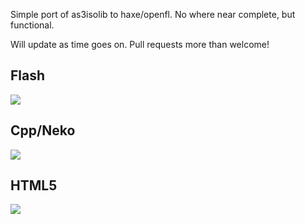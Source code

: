 Simple port of as3isolib to haxe/openfl. No where near complete, but functional. 

Will update as time goes on. Pull requests more than welcome!

Flash
-------------------------
<img src="https://github.com/ianharrigan/openflisolib/raw/master/docs/flash_screen.jpg" />

Cpp/Neko
-------------------------
<img src="https://github.com/ianharrigan/openflisolib/raw/master/docs/cpp_screen.jpg" />

HTML5
-------------------------
<img src="https://github.com/ianharrigan/openflisolib/raw/master/docs/html5_screen.jpg" />